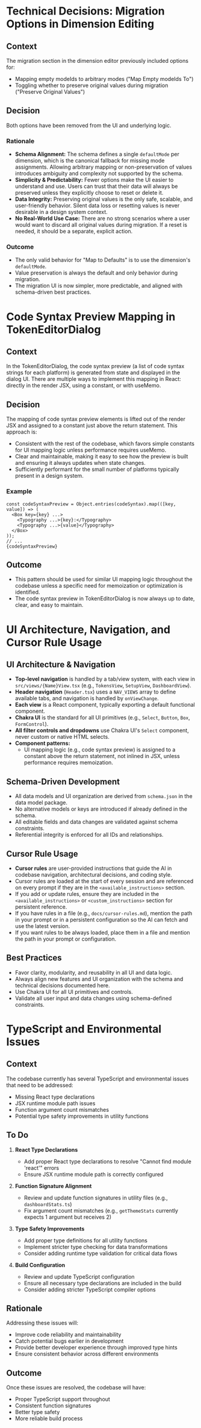 # Technical Decisions: Migration Options in Dimension Editing

## Context
The migration section in the dimension editor previously included options for:
- Mapping empty modeIds to arbitrary modes ("Map Empty modeIds To")
- Toggling whether to preserve original values during migration ("Preserve Original Values")

## Decision
Both options have been removed from the UI and underlying logic.

### Rationale
- **Schema Alignment:** The schema defines a single `defaultMode` per dimension, which is the canonical fallback for missing mode assignments. Allowing arbitrary mapping or non-preservation of values introduces ambiguity and complexity not supported by the schema.
- **Simplicity & Predictability:** Fewer options make the UI easier to understand and use. Users can trust that their data will always be preserved unless they explicitly choose to reset or delete it.
- **Data Integrity:** Preserving original values is the only safe, scalable, and user-friendly behavior. Silent data loss or resetting values is never desirable in a design system context.
- **No Real-World Use Case:** There are no strong scenarios where a user would want to discard all original values during migration. If a reset is needed, it should be a separate, explicit action.

### Outcome
- The only valid behavior for "Map to Defaults" is to use the dimension's `defaultMode`.
- Value preservation is always the default and only behavior during migration.
- The migration UI is now simpler, more predictable, and aligned with schema-driven best practices. 

# Code Syntax Preview Mapping in TokenEditorDialog

## Context
In the TokenEditorDialog, the code syntax preview (a list of code syntax strings for each platform) is generated from state and displayed in the dialog UI. There are multiple ways to implement this mapping in React: directly in the render JSX, using a constant, or with useMemo.

## Decision
The mapping of code syntax preview elements is lifted out of the render JSX and assigned to a constant just above the return statement. This approach is:
- Consistent with the rest of the codebase, which favors simple constants for UI mapping logic unless performance requires useMemo.
- Clear and maintainable, making it easy to see how the preview is built and ensuring it always updates when state changes.
- Sufficiently performant for the small number of platforms typically present in a design system.

### Example
```tsx
const codeSyntaxPreview = Object.entries(codeSyntax).map(([key, value]) => (
  <Box key={key} ...>
    <Typography ...>{key}:</Typography>
    <Typography ...>{value}</Typography>
  </Box>
));
// ...
{codeSyntaxPreview}
```

## Outcome
- This pattern should be used for similar UI mapping logic throughout the codebase unless a specific need for memoization or optimization is identified.
- The code syntax preview in TokenEditorDialog is now always up to date, clear, and easy to maintain. 

# UI Architecture, Navigation, and Cursor Rule Usage

## UI Architecture & Navigation
- **Top-level navigation** is handled by a tab/view system, with each view in `src/views/{Name}View.tsx` (e.g., `TokensView`, `SetupView`, `DashboardView`).
- **Header navigation** (`Header.tsx`) uses a `NAV_VIEWS` array to define available tabs, and navigation is handled by `onViewChange`.
- **Each view** is a React component, typically exporting a default functional component.
- **Chakra UI** is the standard for all UI primitives (e.g., `Select`, `Button`, `Box`, `FormControl`).
- **All filter controls and dropdowns** use Chakra UI's `Select` component, never custom or native HTML selects.
- **Component patterns:**
  - UI mapping logic (e.g., code syntax preview) is assigned to a constant above the return statement, not inlined in JSX, unless performance requires memoization.

## Schema-Driven Development
- All data models and UI organization are derived from `schema.json` in the data model package.
- No alternative models or keys are introduced if already defined in the schema.
- All editable fields and data changes are validated against schema constraints.
- Referential integrity is enforced for all IDs and relationships.

## Cursor Rule Usage
- **Cursor rules** are user-provided instructions that guide the AI in codebase navigation, architectural decisions, and coding style.
- Cursor rules are loaded at the start of every session and are referenced on every prompt if they are in the `<available_instructions>` section.
- If you add or update rules, ensure they are included in the `<available_instructions>` or `<custom_instructions>` section for persistent reference.
- If you have rules in a file (e.g., `docs/cursor-rules.md`), mention the path in your prompt or in a persistent configuration so the AI can fetch and use the latest version.
- If you want rules to be always loaded, place them in a file and mention the path in your prompt or configuration.

## Best Practices
- Favor clarity, modularity, and reusability in all UI and data logic.
- Always align new features and UI organization with the schema and technical decisions documented here.
- Use Chakra UI for all UI primitives and controls.
- Validate all user input and data changes using schema-defined constraints. 

# TypeScript and Environmental Issues

## Context
The codebase currently has several TypeScript and environmental issues that need to be addressed:
- Missing React type declarations
- JSX runtime module path issues
- Function argument count mismatches
- Potential type safety improvements in utility functions

## To Do
1. **React Type Declarations**
   - Add proper React type declarations to resolve "Cannot find module 'react'" errors
   - Ensure JSX runtime module path is correctly configured

2. **Function Signature Alignment**
   - Review and update function signatures in utility files (e.g., `dashboardStats.ts`)
   - Fix argument count mismatches (e.g., `getThemeStats` currently expects 1 argument but receives 2)

3. **Type Safety Improvements**
   - Add proper type definitions for all utility functions
   - Implement stricter type checking for data transformations
   - Consider adding runtime type validation for critical data flows

4. **Build Configuration**
   - Review and update TypeScript configuration
   - Ensure all necessary type declarations are included in the build
   - Consider adding stricter TypeScript compiler options

## Rationale
Addressing these issues will:
- Improve code reliability and maintainability
- Catch potential bugs earlier in development
- Provide better developer experience through improved type hints
- Ensure consistent behavior across different environments

## Outcome
Once these issues are resolved, the codebase will have:
- Proper TypeScript support throughout
- Consistent function signatures
- Better type safety
- More reliable build process 